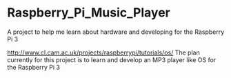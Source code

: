 # Raspberry_Pi_Music_Player
A project to help me learn about hardware and developing for the Raspberry Pi 3


http://www.cl.cam.ac.uk/projects/raspberrypi/tutorials/os/
The plan currently for this project is to learn and develop an MP3 player like OS for the Raspberry Pi 3
